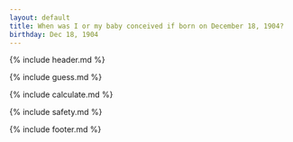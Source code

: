 ```yaml
---
layout: default
title: When was I or my baby conceived if born on December 18, 1904?
birthday: Dec 18, 1904
---
```


{% include header.md %}

{% include guess.md %}

{% include calculate.md %}

{% include safety.md %}

{% include footer.md %}



